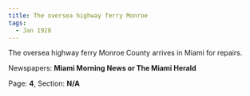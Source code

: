 ```yaml
---  
title: The oversea highway ferry Monroe  
tags:  
  - Jan 1928  
---  
```

  
The oversea highway ferry Monroe County arrives in Miami for repairs.  
  
Newspapers: **Miami Morning News or The Miami Herald**  
  
Page: **4**, Section: **N/A** 
